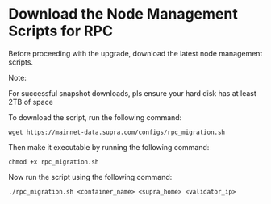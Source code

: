 # Download the Node Management Scripts for RPC

Before proceeding with the upgrade, download the latest node management scripts.

Note:

For successful snapshot downloads, pls ensure your hard disk has at least 2TB of space

To download the script, run the following command:

```
wget https://mainnet-data.supra.com/configs/rpc_migration.sh
```

Then make it executable by running the following command:

```
chmod +x rpc_migration.sh
```

Now run the script using the following command:

```
./rpc_migration.sh <container_name> <supra_home> <validator_ip>
```
